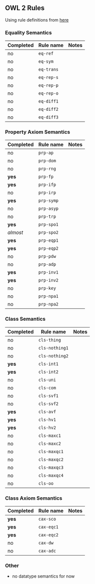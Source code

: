 ## OWL 2 Rules

Using rule definitions from [here](https://www.w3.org/TR/owl2-profiles/#Reasoning_in_OWL_2_RL_and_RDF_Graphs_using_Rules)

### Equality Semantics

|Completed| Rule name | Notes |
|---------|----------|-------|
| no     | `eq-ref` |       |
| no     | `eq-sym` |       |
| no     | `eq-trans` |       |
| no     | `eq-rep-s` |       |
| no     | `eq-rep-p` |       |
| no     | `eq-rep-o` |       |
| no     | `eq-diff1` |       |
| no     | `eq-diff2` |       |
| no     | `eq-diff3` |       |

### Property Axiom Semantics

|Completed| Rule name | Notes |
|---------|----------|-------|
| no        | `prp-ap` |       |
| no        | `prp-dom` |       |
| no        | `prp-rng` |       |
| **yes**   | `prp-fp` |       |
| **yes**   | `prp-ifp` |       |
| no        | `prp-irp` |       |
| **yes**   | `prp-symp` |       |
| no        | `prp-asyp` |       |
| no        | `prp-trp` |       |
| **yes**   | `prp-spo1` |       |
| *almost*  | `prp-spo2` |       |
| **yes**   | `prp-eqp1` |       |
| **yes**   | `prp-eqp2` |       |
| no        | `prp-pdw` |       |
| no        | `prp-adp` |       |
| **yes**   | `prp-inv1` |       |
| **yes**   | `prp-inv2` |       |
| no        | `prp-key` |       |
| no        | `prp-npa1` |       |
| no        | `prp-npa2` |       |

### Class Semantics

|Completed| Rule name | Notes |
|---------|----------|-------|
| no     | `cls-thing` |       |
| no     | `cls-nothing1` |       |
| no     | `cls-nothing2` |       |
| **yes**| `cls-int1` |       |
| **yes**| `cls-int2` |       |
| no     | `cls-uni` |       |
| no     | `cls-com` |       |
| no     | `cls-svf1` |       |
| no     | `cls-svf2` |       |
| **yes**| `cls-avf` |       |
| **yes**| `cls-hv1` |       |
| **yes**| `cls-hv2` |       |
| no     | `cls-maxc1` |       |
| no     | `cls-maxc2` |       |
| no     | `cls-maxqc1` |       |
| no     | `cls-maxqc2` |       |
| no     | `cls-maxqc3` |       |
| no     | `cls-maxqc4` |       |
| no     | `cls-oo` |       |

### Class Axiom Semantics

|Completed| Rule name | Notes |
|---------|----------|-------|
| **yes**| `cax-sco` |       |
| **yes**| `cax-eqc1` |       |
| **yes**| `cax-eqc2` |       |
| no     | `cax-dw` |       |
| no     | `cax-adc` |       |

### Other

- no datatype semantics for now
